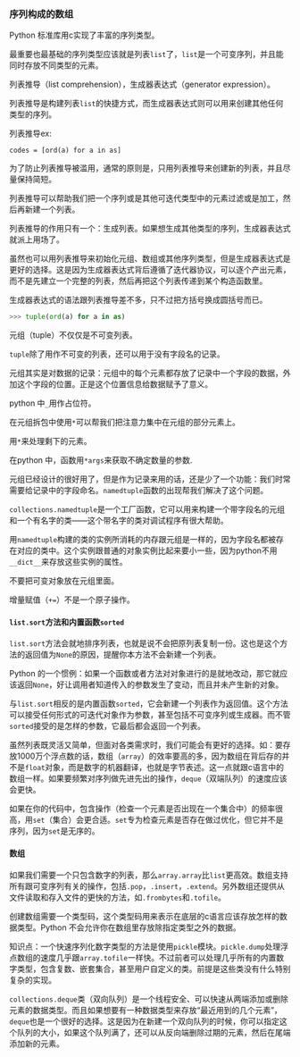 ### 序列构成的数组

Python 标准库用c实现了丰富的序列类型。

最重要也最基础的序列类型应该就是列表`list`了，`list`是一个可变序列，并且能同时存放不同类型的元素。

列表推导（list comprehension），生成器表达式（generator expression）。

列表推导是构建列表`list`的快捷方式，而生成器表达式则可以用来创建其他任何类型的序列。

列表推导ex:

```
codes = [ord(a) for a in as]
```

为了防止列表推导被滥用，通常的原则是，只用列表推导来创建新的列表，并且尽量保持简短。

列表推导可以帮助我们把一个序列或是其他可迭代类型中的元素过滤或是加工，然后再新建一个列表。

列表推导的作用只有一个：生成列表。如果想生成其他类型的序列，生成器表达式就派上用场了。

虽然也可以用列表推导来初始化元组、数组或其他序列类型，但是生成器表达式是更好的选择。这是因为生成器表达式背后遵循了迭代器协议，可以逐个产出元素，而不是先建立一个完整的列表，然后再把这个列表传递到某个构造函数里。

生成器表达式的语法跟列表推导差不多，只不过把方括号换成圆括号而已。

```Python
>>> tuple(ord(a) for a in as)
```

元组（tuple）不仅仅是不可变列表。

`tuple`除了用作不可变的列表，还可以用于没有字段名的记录。

元组其实是对数据的记录：元组中的每个元素都存放了记录中一个字段的数据，外加这个字段的位置。正是这个位置信息给数据赋予了意义。

python 中`_`用作占位符。

在元组拆包中使用`*`可以帮我们把注意力集中在元组的部分元素上。

用`*`来处理剩下的元素。

在python 中，函数用`*args`来获取不确定数量的参数.

元组已经设计的很好用了，但是作为记录来用的话，还是少了一个功能：我们时常需要给记录中的字段命名。`namedtuple`函数的出现帮我们解决了这个问题。

`collections.namedtuple`是一个工厂函数，它可以用来构建一个带字段名的元组和一个有名字的类——这个带名字的类对调试程序有很大帮助。

用`namedtuple`构建的类的实例所消耗的内存跟元组是一样的，因为字段名都被存在对应的类中。这个实例跟普通的对象实例比起来要小一些，因为python不用`__dict__`来存放这些实例的属性。

不要把可变对象放在元组里面。

增量赋值（`+=`）不是一个原子操作。

#### `list.sort`方法和内置函数`sorted`

`list.sort`方法会就地排序列表，也就是说不会把原列表复制一份。这也是这个方法的返回值为`None`的原因，提醒你本方法不会新建一个列表。

Python 的一个惯例：如果一个函数或者方法对对象进行的是就地改动，那它就应该返回`None`，好让调用者知道传入的参数发生了变动，而且并未产生新的对象。

与`list.sort`相反的是内置函数`sorted`，它会新建一个列表作为返回值。这个方法可以接受任何形式的可迭代对象作为参数，甚至包括不可变序列或生成器。而不管`sorted`接受的是怎样的参数，它最后都会返回一个列表。

虽然列表既灵活又简单，但面对各类需求时，我们可能会有更好的选择。如：要存放1000万个浮点数的话，数组（`array`）的效率要高的多，因为数组在背后存的并不是`float`对象，而是数字的机器翻译，也就是字节表述。这一点就跟c语言中的数组一样。如果要频繁对序列做先进先出的操作，`deque`（双端队列）的速度应该会更快。

如果在你的代码中，包含操作（检查一个元素是否出现在一个集合中）的频率很高，用`set`（集合）会更合适。`set`专为检查元素是否存在做过优化，但它并不是序列，因为`set`是无序的。

#### 数组

如果我们需要一个只包含数字的列表，那么`array.array`比`list`更高效。数组支持所有跟可变序列有关的操作，包括`.pop`，`.insert`，`.extend`。另外数组还提供从文件读取和存入文件的更快的方法，如`.frombytes`和`.tofile`。

创建数组需要一个类型码，这个类型码用来表示在底层的c语言应该存放怎样的数据类型。Python 不会允许你在数组里存放除指定类型之外的数据。

知识点：一个快速序列化数字类型的方法是使用`pickle`模块。`pickle.dump`处理浮点数组的速度几乎跟`array.tofile`一样快。不过前者可以处理几乎所有的内置数字类型，包含复数、嵌套集合，甚至用户自定义的类。前提是这些类没有什么特别复杂的实现。

`collections.deque`类（双向队列）是一个线程安全、可以快速从两端添加或删除元素的数据类型。而且如果想要有一种数据类型来存放“最近用到的几个元素”，`deque`也是一个很好的选择。这是因为在新建一个双向队列的时候，你可以指定这个队列的大小，如果这个队列满了，还可以从反向端删除过期的元素，然后在尾端添加新的元素。
